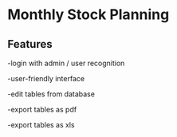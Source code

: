 <h1> Monthly Stock Planning</h1>

<h2> Features </h2>
<p>-login with admin / user recognition</p>
<p>-user-friendly interface</p>
<p>-edit tables from database</p>
<p>-export tables as pdf</p>
<p>-export tables as xls</p>
